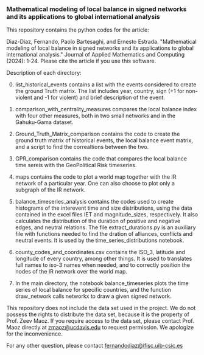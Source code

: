 ### Mathematical modeling of local balance in signed networks and its applications to global international analysis ###

This repository contains the python codes for the article:

Diaz-Diaz, Fernando, Paolo Bartesaghi, and Ernesto Estrada. "Mathematical modeling of local balance in signed networks and its applications to global international analysis." Journal of Applied Mathematics and Computing (2024): 1-24.
Please cite the article if you use this software.

Description of each directory:

0) list_historical_events contains a list with the events considered to create the ground Truth matrix. The list includes year, country, sign (+1 for non-violent and -1 for violent) and brief description of the event.

1) comparison_with_centrality_measures compares the local balance index with four other measures, both in two small networks and in the Gahuku-Gama dataset.

2) Ground_Truth_Matrix_comparison contains the code to create the ground truth matrix of historical events, the local balance event matrix, and a script to find the correaltions between the two.

3) GPR_comparison contains the code that compares the local balance time sereis with the GeoPolitical Risk timeseries.

4) maps contains the code to plot a world map together with the IR network of a particular year. One can also choose to plot only a subgraph of the IR network.

5) balance_timeseries_analysis contains the codes used to create histograms of the interevent time and size distributions, using the data contained in the excel files IET and magnitude_sizes, respectively. It also calculates the distribution of the duration of positive and negative edges, and neutral relations. The file  extract_durations.py is an auxiliary file with functions needed to find the dration of alliances, conflicts and neutral events. It is used by the time_series_distributions notebook.

6) county_codes_and_coordinates.csv contains the ISO_3, latitude and longitude of every country, among other things. It is used to translates full names to iso-3 names when needed, and to correctly position the nodes of the IR network over the world map.

7) In the main directory, the notebook balance_timeseries plots the time series of local balance for specific countries, and the function draw_network calls networkx to draw a given signed network.
   
This repository does not include the data set used in the project. We do not possess the rights to distribute the data set, because it is the property of Prof. Zeev Maoz. If you require access to the data set, please contact Prof. Maoz directly at zmaoz@ucdavis.edu to request permission. We apologize for the inconvenience.

For any other question, please contact fernandodiaz@ifisc.uib-csic.es
